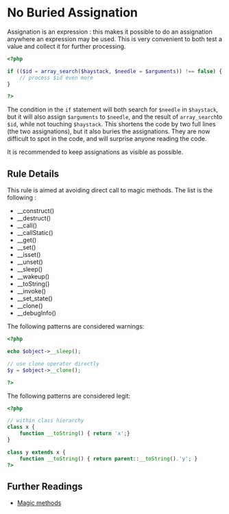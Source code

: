 <!-- PHP Manual -->
# No Buried Assignation 

Assignation is an expression : this makes it possible to do an assignation anywhere an expression may be used. This is very convenient to both test a value and collect it for further processing. 

```php
<?php

if (($id = array_search($haystack, $needle = $arguments)) !== false) {
	// process $id even more
}

?>
```
The condition in the `if` statement will both search for `$needle` in `$haystack`, but it will also assign `$arguments` to `$needle`, and the result of `array_search`to `$id`, while not touching `$haystack`. This shortens the code by two full lines (the two assignations), but it also buries the assignations. They are now difficult to spot in the code, and will surprise anyone reading the code. 

It is recommended to keep assignations as visible as possible.


## Rule Details

This rule is aimed at avoiding direct call to magic methods. The list is the following : 

* \_\_construct()
* \_\_destruct()
* \_\_call()
* \_\_callStatic()
* \_\_get()
* \_\_set()
* \_\_isset()
* \_\_unset()
* \_\_sleep()
* \_\_wakeup()
* \_\_toString()
* \_\_invoke()
* \_\_set_state()
* \_\_clone()
* \_\_debugInfo() 

The following patterns are considered warnings:

```php
<?php

echo $object->__sleep();

// use clone operator directly
$y = $object->__clone();

?>
```

The following patterns are considered legit:


```php
<?php

// within class hierarchy
class x {
	function __toString() { return 'x';}
}

class y extends x {
	function __toString() { return parent::__toString().'y'; }
?>

```
<!--
The following patterns are not considered warnings:

```php
<?php


?>
```


### Options

## When Not To Use It
If the equation is important to keep, then put it in a comment, and move this to documentation automatically. 
-->

## Further Readings
* [Magic methods](http://php.net/manual/en/language.oop5.magic.php)
